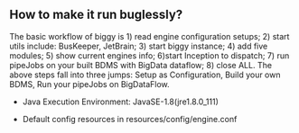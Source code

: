 ## How to make it run buglessly?

The basic workflow of biggy is 1) read engine configuration setups; 2) start utils include: BusKeeper, JetBrain; 3) start biggy instance; 4) add five modules; 5) show current engines info; 6)start Inception to dispatch; 7) run pipeJobs on your built BDMS with BigData dataflow; 8) close ALL. The above steps fall into three jumps: Setup as Configuration, Build your own BDMS, Run your pipeJobs on BigDataFlow.

* Java Execution Environment: JavaSE-1.8(jre1.8.0_111)

* Default config resources in resources/config/engine.conf